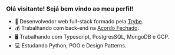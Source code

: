 ### Olá visitante! Sejá bem vindo ao meu perfil!

- 🌱 Desenvolvedor web full-stack formado pela [Trybe](https://www.betrybe.com/).
- 💰 Trabalhando com back-end na [Acordo Fechado](https://www.acordofechado.com.br/).
- 🖥️ Trabalhando com Typescript, PostgresSQL, MongoDB e GCP.
- 💻 Estudando Python, POO e Design Patterns.
  

